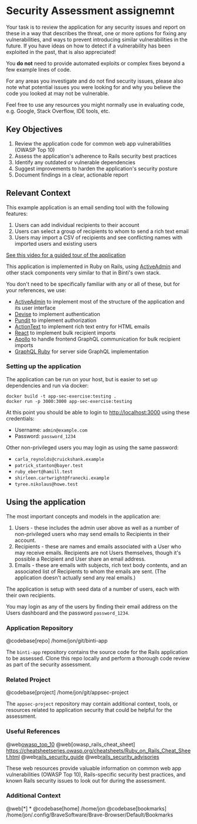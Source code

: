 # Security Assessment assignemnt

Your task is to review the application for any security issues and
report on these in a way that describes the threat, one or more
options for fixing any vulnerabilities, and ways to prevent
introducing similar vulnerabilities in the future. If you have
ideas on how to detect if a vulnerability has been exploited
in the past, that is also appreciated!

You **do not** need to provide automated exploits or complex fixes
beyond a few example lines of code.

For any areas you investigate and do not find security issues,
please also note what potential issues you were looking for and
why you believe the code you looked at may not be vulnerable.

Feel free to use any resources you might normally use in evaluating
code, e.g. Google, Stack Overflow, IDE tools, etc.

## Key Objectives
1. Review the application code for common web app vulnerabilities (OWASP Top 10)  
2. Assess the application's adherence to Rails security best practices
3. Identify any outdated or vulnerable dependencies 
4. Suggest improvements to harden the application's security posture
5. Document findings in a clear, actionable report

## Relevant Context 
This example application is an email sending tool with the following features:

1. Users can add individual recipients to their account
2. Users can select a group of recipients to whom to send a rich
   text email
3. Users may import a CSV of recipients and see conflicting
   names with imported users and existing users

[See this video for a guided tour of the application](https://www.loom.com/share/4dbd717b4eae4a509851aef58c23ad1f)

This application is implemented in Ruby on Rails, using
[ActiveAdmin](https://github.com/activeadmin/activeadmin) and other
stack components very similar to that in Binti's own stack.

You don't need to be specifically familiar with any or all of these, but for your references, we use:

- [ActiveAdmin](https://github.com/activeadmin/activeadmin) to implement most of the structure of the application and its user interface
- [Devise](https://github.com/heartcombo/devise) to implement authentication
- [Pundit](https://github.com/varvet/pundit) to implement authorization
- [ActionText](https://guides.rubyonrails.org/action_text_overview.html) to implement rich text entry for HTML emails
- [React](https://react.dev/) to implement bulk recipient imports
- [Apollo](https://www.apollographql.com/docs/react/) to handle frontend GraphQL communication for bulk recipient imports
- [GraphQL Ruby](https://graphql-ruby.org/) for server side GraphQL implementation

### Setting up the application

The application can be run on your host, but is easier to set up
dependencies and run via docker:

```shell
docker build -t app-sec-exercise:testing .
docker run -p 3000:3000 app-sec-exercise:testing
```

At this point you should be able to login to
[http://localhost:3000](http://localhost:3000) using these credentials:

- Username: `admin@example.com`
- Password: `password_1234`

Other non-privileged users you may login as using the same password:
- `carla_reynolds@cruickshank.example`
- `patrick_stanton@bayer.test`
- `ruby_ebert@hamill.test`
- `shirleen.cartwright@franecki.example`
- `tyree.nikolaus@howe.test`

## Using the application

The most important concepts and models in the application are:

1. Users - these includes the admin user above as well as a number
   of non-privileged users who may send emails to Recipients in
   their account.
2. Recipients - these are names and emails associated with a User
   who may receive emails. Recipients are not Users themselves,
   though it's possible a Recipient and User share an email address.
3. Emails - these are emails with subjects, rich text body contents,
   and an associated list of Recipients to whom the emails are sent.
   (The application doesn't actually send any real emails.)

The application is setup with seed data of a number of users, each
with their own recipients.

You may login as any of the users by finding their email address on
the Users dashboard and the password `password_1234`.


### Application Repository
@codebase[repo] /home/jon/git/binti-app

The `binti-app` repository contains the source code for the Rails application to be assessed. Clone this repo locally and perform a thorough code review as part of the security assessment.

### Related Project
@codebase[project] /home/jon/git/appsec-project 

The `appsec-project` repository may contain additional context, tools, or resources related to application security that could be helpful for the assessment.

### Useful References
@web[owasp_top_10](https://owasp.org/www-project-top-ten/)
@web[owasp_rails_cheat_sheet] https://cheatsheetseries.owasp.org/cheatsheets/Ruby_on_Rails_Cheat_Sheet.html 
@web[rails_security_guide](https://guides.rubyonrails.org/v7.1/security.html)
@web[rails_security_advisories](https://discuss.rubyonrails.org/c/security-announcements/9)

These web resources provide valuable information on common web app vulnerabilities (OWASP Top 10), Rails-specific security best practices, and known Rails security issues to look out for during the assessment.

### Additional Context
@web[*] *
@codebase[home] /home/jon
@codebase[bookmarks] /home/jon/.config/BraveSoftware/Brave-Browser/Default/Bookmarks
